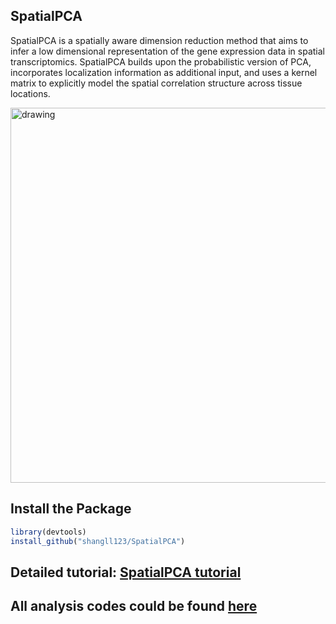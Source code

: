## **SpatialPCA** 
SpatialPCA is a spatially aware dimension reduction method that aims to infer a low dimensional representation of the gene expression data in spatial transcriptomics. SpatialPCA builds upon the probabilistic version of PCA, incorporates localization information as additional input, and uses a kernel matrix to explicitly model the spatial correlation structure across tissue locations. 

<img align="top" src="https://raw.githubusercontent.com/shangll123/shangll123.github.io/master/images/SpatialPCA_Figure1.png" alt="drawing" width="600"/>

## Install the Package

```r
library(devtools)
install_github("shangll123/SpatialPCA")
```

## Detailed tutorial: [SpatialPCA tutorial](http://lulushang.org/SpatialPCA.html)
## All analysis codes could be found [here](http://lulushang.org/docs/Projects/SpatialPCA)
